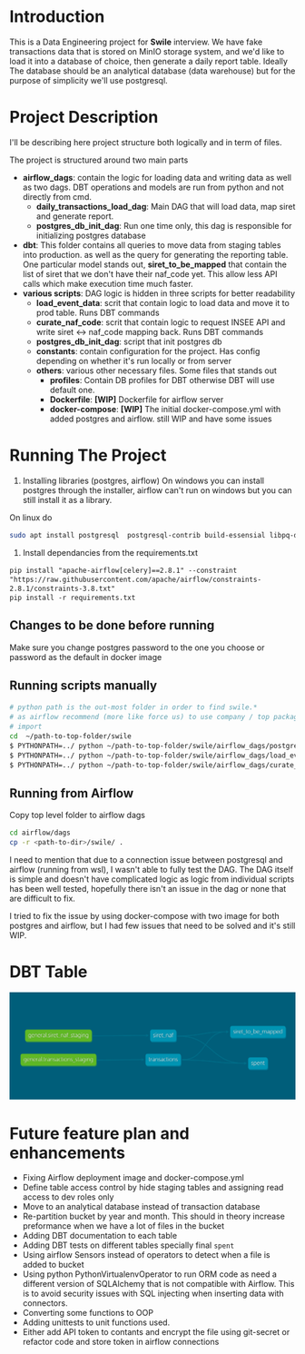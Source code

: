 # Introduction
This is a Data Engineering project for **Swile** interview.
We have fake transactions data that is stored on MinIO storage system, and
we'd like to load it into a database of choice, then generate a daily report table.
Ideally The database should be an analytical database (data warehouse)
but for the purpose of simplicity we'll use  postgresql.

# Project Description
I'll be describing here project structure both logically and in term of files.

The project is structured around two main parts
- **airflow_dags**: contain the logic for loading data and writing data as well as two dags.
    DBT operations and models are run from python and not directly from cmd.
  - **daily_transactions_load_dag**: Main DAG that will load data, map siret and generate report.
  - **postgres_db_init_dag**: Run one time only, this dag is responsible for initializing 
    postgres database
- **dbt**: This folder contains all queries to move data from staging tables into production.
    as well as the query for generating the reporting table. One particular model stands out,
    **siret_to_be_mapped** that contain the list of siret that we don't have their naf_code yet.
    This allow less API calls which make execution time much faster.
- **various scripts**: DAG logic is hidden in three scripts for better readability
  - **load_event_data**: scrit that contain logic to load data and move it to prod table.
    Runs DBT commands
  - **curate_naf_code**: scrit that contain logic to request INSEE API and write siret <-> naf_code mapping
    back. Runs DBT commands
  - **postgres_db_init_dag**: script that init postgres db
  - **constants**: contain configuration for the project. Has config depending on whether it's
    run locally or from server
  - **others**: various other necessary files. Some files that stands out
    - **profiles**: Contain DB profiles for DBT otherwise DBT will use default one.
    - **Dockerfile**: **[WIP]** Dockerfile for airflow server
    - **docker-compose**: **[WIP]** The initial docker-compose.yml with added postgres and airflow.
        still WIP and have some issues

# Running The Project
1. Installing libraries (postgres, airflow)
On windows you can install postgres through the installer, airflow can't run on windows
but you can still install it as a library.

On linux do
```bash
sudo apt install postgresql  postgresql-contrib build-essensial libpq-dev -y
```
1. Install dependancies from the requirements.txt
```
pip install "apache-airflow[celery]==2.8.1" --constraint "https://raw.githubusercontent.com/apache/airflow/constraints-2.8.1/constraints-3.8.txt"
pip install -r requirements.txt
```

## Changes to be done before running
Make sure you change postgres password to the one you choose or password as the default 
in docker image

## Running scripts manually

```bash
# python path is the out-most folder in order to find swile.*
# as airflow recommend (more like force us) to use company / top package name and not relative
# import 
cd  ~/path-to-top-folder/swile
$ PYTHONPATH=../ python ~/path-to-top-folder/swile/airflow_dags/postgres_db_init_dag.py
$ PYTHONPATH=../ python ~/path-to-top-folder/swile/airflow_dags/load_event_data.py --object_name 2023-10-01
$ PYTHONPATH=../ python ~/path-to-top-folder/swile/airflow_dags/curate_naf_code.py
```

## Running from Airflow
Copy top level folder to airflow dags
```bash
cd airflow/dags
cp -r <path-to-dir>/swile/ .
```
I need to mention that due to a connection issue between postgresql and airflow (running from wsl),
I wasn't able to fully test the DAG. The DAG itself is simple and doesn't have complicated logic as 
logic from individual scripts has been well tested, hopefully there isn't an issue in the dag or none that are difficult 
to fix.

I tried to fix the issue by using docker-compose with two image for both postgres and airflow,
but I had few issues that need to be solved and it's still WIP.


# DBT Table 
![DBT lineage](docs/img_001.png)


# Future feature plan and enhancements

- Fixing Airflow deployment image and docker-compose.yml
- Define table access control by hide staging tables and assigning read access to dev roles only
- Move to an analytical database instead of transaction database
- Re-partition bucket by year and month. This should in theory increase preformance when
    we have a lot of files in the bucket
- Adding DBT documentation to each table
- Adding DBT tests on different tables specially final `spent`
- Using airflow Sensors instead of operators to detect when a file is added to bucket
- Using python PythonVirtualenvOperator to run ORM code as need a different version of 
    SQLAlchemy that is not compatible with Airflow. This is to avoid security issues
    with SQL injecting when inserting data with connectors.
- Converting some functions to OOP
- Adding unittests to unit functions used.
- Either add API token to contants and encrypt the file using git-secret or
    refactor code and store token in airflow connections 

